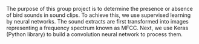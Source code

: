 The purpose of this group project is to determine the presence or absence of bird sounds in sound clips. To achieve this, we use supervised learning by neural networks. The sound extracts are first transformed into images representing a frequency spectrum known as MFCC. Next, we use Keras (Python library) to build a convolution neural network to process them.
